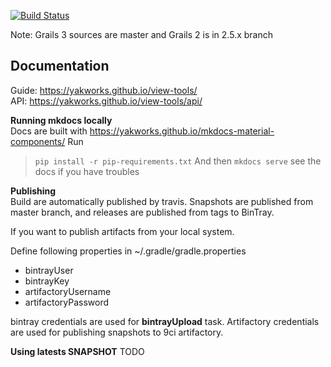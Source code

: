 [![Build Status](https://travis-ci.org/yakworks/view-tools.svg?branch=master)](https://travis-ci.org/yakworks/view-tools)


Note: Grails 3 sources are master and Grails 2 is in 2.5.x branch

Documentation 
-----

Guide: https://yakworks.github.io/view-tools/  
API: https://yakworks.github.io/view-tools/api/

**Running mkdocs locally**  
Docs are built with https://yakworks.github.io/mkdocs-material-components/
Run 
> ```pip install -r pip-requirements.txt```
And then ```mkdocs serve``` see the docs if you have troubles

**Publishing**  
Build are automatically published by travis. 
Snapshots are published from master branch, and releases are published from tags to BinTray.

If you want to publish artifacts from your local system.
 
Define following properties in ~/.gradle/gradle.properties

- bintrayUser
- bintrayKey
- artifactoryUsername
- artifactoryPassword

bintray credentials are used for **bintrayUpload** task. Artifactory credentials are used for publishing snapshots to 9ci artifactory.

**Using latests SNAPSHOT**
TODO



